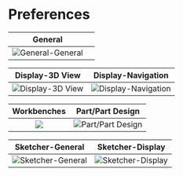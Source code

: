 # Preferences

|General||
|:---:|:---:|
|![General-General](./Images/Skærmbillede%20fra%202024-09-24%2019-44-52.png)||

|Display-3D View|Display-Navigation|
|:---:|:---:|
|![Display-3D View](./Images/Skærmbillede%20fra%202024-09-24%2019-47-27.png)|![Display-Navigation](./Images/Skærmbillede%20fra%202024-09-24%2019-50-08.png)

|Workbenches|Part/Part Design|
|:---:|:---:|
|![](./Images/Skærmbillede%20fra%202024-09-24%2020-23-50.png) |![Part/Part Design](./Images/Skærmbillede%20fra%202024-09-24%2019-52-11.png)|

|Sketcher-General|Sketcher-Display|
|:---:|:---:|
|![Sketcher-General](./Images/Skærmbillede%20fra%202024-09-24%2019-54-25.png)|![Sketcher-Display](./Images/Skærmbillede%20fra%202024-09-24%2019-55-09.png)|
